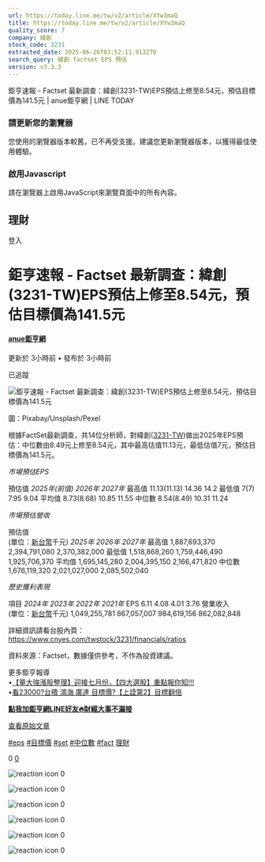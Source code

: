 ```yaml
---
url: https://today.line.me/tw/v2/article/XYw3maQ
title: https://today.line.me/tw/v2/article/XYw3maQ
quality_score: 7
company: 緯創
stock_code: 3231
extracted_date: 2025-06-26T03:52:11.913270
search_query: 緯創 factset EPS 預估
version: v3.3.3
---
```


鉅亨速報 - Factset 最新調查：緯創(3231-TW)EPS預估上修至8.54元，預估目標價為141.5元 | anue鉅亨網 | LINE TODAY


### 請更新您的瀏覽器

您使用的瀏覽器版本較舊，已不再受支援。建議您更新瀏覽器版本，以獲得最佳使用體驗。

### 啟用Javascript

請在瀏覽器上啟用JavaScript來瀏覽頁面中的所有內容。

 

## 理財

登入

# 鉅亨速報 - Factset 最新調查：緯創(3231-TW)EPS預估上修至8.54元，預估目標價為141.5元

#### [anue鉅亨網](/tw/v3/publisher/100140)

更新於 3小時前 • 發布於 3小時前

已追蹤

![鉅亨速報 - Factset 最新調查：緯創(3231-TW)EPS預估上修至8.54元，預估目標價為141.5元](https://today-obs.line-scdn.net/0hLbJxTLucE013AQ129alsGk9XHzxEZwlEVWIPLAAGSn5aLVYcGWFALlVRSGEKNFweV29aKQAFHy1SMFcbTQ/w644)

圖：Pixabay/Unsplash/Pexel

根據FactSet最新調查，共14位分析師，對緯創([3231-TW](https://www.cnyes.com/twstock/3231?utm_source=line&utm_medium=RSS))做出2025年EPS預估：中位數由8.49元上修至8.54元，其中最高估值11.13元，最低估值7元，預估目標價為141.5元。

*市場預估EPS*

預估值 *2025年(前值)* *2026年* *2027年* 最高值 11.13(11.13) 14.36 14.2 最低值 7(7) 7.95 9.04 平均值 8.73(8.68) 10.85 11.55 中位數 8.54(8.49) 10.31 11.24

*市場預估營收*

預估值  
(單位：[新台幣](https://invest.cnyes.com/forex/detail/usdtwd?utm_source=line&utm_medium=RSS)千元) *2025年* *2026年* *2027年* 最高值 1,887,693,370 2,394,791,080 2,370,382,000 最低值 1,518,868,260 1,759,446,490 1,925,706,370 平均值 1,695,145,280 2,004,395,150 2,166,471,820 中位數 1,676,119,320 2,021,027,000 2,085,502,040

*歷史獲利表現*

項目 *2024年* *2023年* *2022年* *2021年* EPS 6.11 4.08 4.01 3.76 營業收入  
(單位：[新台幣](https://invest.cnyes.com/forex/detail/usdtwd?utm_source=line&utm_medium=RSS)千元) 1,049,255,781 867,057,007 984,619,156 862,082,848

詳細資訊請看台股內頁：  
<https://www.cnyes.com/twstock/3231/financials/ratios>

資料來源：Factset，數據僅供參考，不作為投資建議。

更多鉅亨報導  
•[【量大強漲股整理】迎接七月份，【四大選股】重點報你知!!!](https://news.cnyes.com/news/id/6038189?utm_source=line&utm_medium=RSS&utm_campaign=relate)  
•[看23000?台積 鴻海 廣達 目標價?【上詮第2】目標翻倍](https://news.cnyes.com/news/id/6036182?utm_source=line&utm_medium=RSS&utm_campaign=relate)

**[點我加鉅亨網LINE好友🔥財經大事不漏接](https://bit.ly/3aIkfkf)**

[查看原始文章](https://news.cnyes.com/news/id/6038774?utm_source=line&utm_medium=RSS&utm_campaign=content)

[#eps](/tw/v2/tag/g7Pl59?tag=eps)  [#目標價](/tw/v2/tag/8Z3wJG?tag=%E7%9B%AE%E6%A8%99%E5%83%B9)  [#set](/tw/v2/tag/Pz7L5G?tag=set)  [#中位數](/tw/v2/tag/vVyra2?tag=%E4%B8%AD%E4%BD%8D%E6%95%B8)  [#fact](/tw/v2/tag/GK5DmE?tag=fact)  [理財](/tw/v3/page/finance)

0
   [0](/tw/v2/comment/article/XYw3maQ)

![reaction icon]() 
0

![reaction icon]() 
0

![reaction icon]() 
0

![reaction icon]() 
0

![reaction icon]() 
0

![reaction icon]() 
0